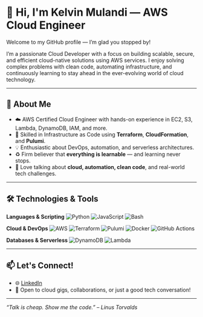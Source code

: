 # 👋 Hi, I'm Kelvin Mulandi — AWS Cloud Engineer

Welcome to my GitHub profile — I’m glad you stopped by!

I’m a passionate Cloud Developer with a focus on building scalable, secure, and efficient cloud-native solutions using AWS services. I enjoy solving complex problems with clean code, automating infrastructure, and continuously learning to stay ahead in the ever-evolving world of cloud technology.

---

## 🚀 About Me

- ☁️ AWS Certified Cloud Engineer with hands-on experience in EC2, S3, Lambda, DynamoDB, IAM, and more.
- 🧱 Skilled in Infrastructure as Code using **Terraform**, **CloudFormation**, and **Pulumi**.
- 💡 Enthusiastic about DevOps, automation, and serverless architectures.
- ♻️ Firm believer that **everything is learnable** — and learning never stops.
- 💬 Love talking about **cloud, automation, clean code**, and real-world tech challenges.

---

## 🛠️ Technologies & Tools

**Languages & Scripting**
![Python](https://img.shields.io/badge/-Python-3776AB?style=flat-square&logo=python&logoColor=white)
![JavaScript](https://img.shields.io/badge/-JavaScript-F7DF1E?style=flat-square&logo=javascript&logoColor=black)
![Bash](https://img.shields.io/badge/-Bash-4EAA25?style=flat-square&logo=gnubash&logoColor=white)

**Cloud & DevOps**
![AWS](https://img.shields.io/badge/-AWS-232F3E?style=flat-square&logo=amazonaws&logoColor=white)
![Terraform](https://img.shields.io/badge/-Terraform-7B42BC?style=flat-square&logo=terraform&logoColor=white)
![Pulumi](https://img.shields.io/badge/-Pulumi-512BD4?style=flat-square&logo=pulumi&logoColor=white)
![Docker](https://img.shields.io/badge/-Docker-2496ED?style=flat-square&logo=docker&logoColor=white)
![GitHub Actions](https://img.shields.io/badge/-GitHub_Actions-2088FF?style=flat-square&logo=github-actions&logoColor=white)

**Databases & Serverless**
![DynamoDB](https://img.shields.io/badge/-DynamoDB-4053D6?style=flat-square&logo=amazon-dynamodb&logoColor=white)
![Lambda](https://img.shields.io/badge/-Lambda-FF9900?style=flat-square&logo=aws-lambda&logoColor=white)

---

## 📫 Let's Connect!

- 🌐 [LinkedIn](https://www.linkedin.com/in/your-profile/)
- 💬 Open to cloud gigs, collaborations, or just a good tech conversation!

---

_“Talk is cheap. Show me the code.” – Linus Torvalds_
